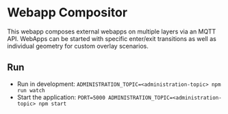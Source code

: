# Webapp Compositor

This webapp composes external webapps on multiple layers via an MQTT API. WebApps can be started with specific enter/exit transitions as well as individual geometry for custom overlay scenarios.

## Run

* Run in development: `ADMINISTRATION_TOPIC=<administration-topic> npm run watch`
* Start the application: `PORT=5000 ADMINISTRATION_TOPIC=<administration-topic> npm start`
